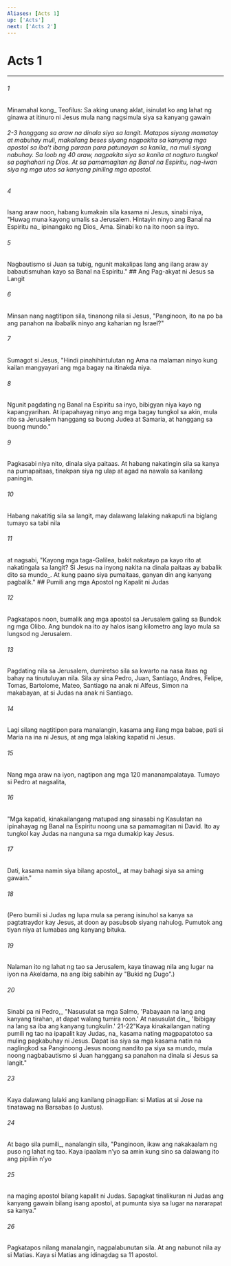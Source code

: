 ```yaml
---
Aliases: [Acts 1]
up: ['Acts']
next: ['Acts 2']
---
```

# Acts 1

***






















###### 1 










Minamahal kong_ Teofilus: Sa aking unang aklat, isinulat ko ang lahat ng ginawa at itinuro ni Jesus mula nang nagsimula siya sa kanyang gawain

###### 2-3 hanggang sa araw na dinala siya sa langit. Matapos siyang mamatay at mabuhay muli, makailang beses siyang nagpakita sa kanyang mga apostol sa ibaʼt ibang paraan para patunayan sa kanila_ na muli siyang nabuhay. Sa loob ng 40 araw, nagpakita siya sa kanila at nagturo tungkol sa paghahari ng Dios. At sa pamamagitan ng Banal na Espiritu, nag-iwan siya ng mga utos sa kanyang piniling mga apostol. 





















###### 4 










Isang araw noon, habang kumakain sila kasama ni Jesus, sinabi niya, "Huwag muna kayong umalis sa Jerusalem. Hintayin ninyo ang Banal na Espiritu na_ ipinangako ng Dios_ Ama. Sinabi ko na ito noon sa inyo. 





















###### 5 










Nagbautismo si Juan sa tubig, ngunit makalipas lang ang ilang araw ay babautismuhan kayo sa Banal na Espiritu." ## Ang Pag-akyat ni Jesus sa Langit 





















###### 6 










Minsan nang nagtitipon sila, tinanong nila si Jesus, "Panginoon, ito na po ba ang panahon na ibabalik ninyo ang kaharian ng Israel?" 





















###### 7 










Sumagot si Jesus, "Hindi pinahihintulutan ng Ama na malaman ninyo kung kailan mangyayari ang mga bagay na itinakda niya. 





















###### 8 










Ngunit pagdating ng Banal na Espiritu sa inyo, bibigyan niya kayo ng kapangyarihan. At ipapahayag ninyo ang mga bagay tungkol sa akin, mula rito sa Jerusalem hanggang sa buong Judea at Samaria, at hanggang sa buong mundo." 





















###### 9 










Pagkasabi niya nito, dinala siya paitaas. At habang nakatingin sila sa kanya na pumapaitaas, tinakpan siya ng ulap at agad na nawala sa kanilang paningin. 





















###### 10 










Habang nakatitig sila sa langit, may dalawang lalaking nakaputi na biglang tumayo sa tabi nila 





















###### 11 










at nagsabi, "Kayong mga taga-Galilea, bakit nakatayo pa kayo rito at nakatingala sa langit? Si Jesus na inyong nakita na dinala paitaas ay babalik dito sa mundo_. At kung paano siya pumaitaas, ganyan din ang kanyang pagbalik." ## Pumili ang mga Apostol ng Kapalit ni Judas 





















###### 12 










Pagkatapos noon, bumalik ang mga apostol sa Jerusalem galing sa Bundok ng mga Olibo. Ang bundok na ito ay halos isang kilometro ang layo mula sa lungsod ng Jerusalem. 





















###### 13 










Pagdating nila sa Jerusalem, dumiretso sila sa kwarto na nasa itaas ng bahay na tinutuluyan nila. Sila ay sina Pedro, Juan, Santiago, Andres, Felipe, Tomas, Bartolome, Mateo, Santiago na anak ni Alfeus, Simon na makabayan, at si Judas na anak ni Santiago. 





















###### 14 










Lagi silang nagtitipon para manalangin, kasama ang ilang mga babae, pati si Maria na ina ni Jesus, at ang mga lalaking kapatid ni Jesus. 





















###### 15 










Nang mga araw na iyon, nagtipon ang mga 120 mananampalataya. Tumayo si Pedro at nagsalita, 





















###### 16 










"Mga kapatid, kinakailangang matupad ang sinasabi ng Kasulatan na ipinahayag ng Banal na Espiritu noong una sa pamamagitan ni David. Ito ay tungkol kay Judas na nanguna sa mga dumakip kay Jesus. 





















###### 17 










Dati, kasama namin siya bilang apostol_, at may bahagi siya sa aming gawain." 





















###### 18 










(Pero bumili si Judas ng lupa mula sa perang isinuhol sa kanya sa pagtatraydor kay Jesus, at doon ay pasubsob siyang nahulog. Pumutok ang tiyan niya at lumabas ang kanyang bituka. 





















###### 19 










Nalaman ito ng lahat ng tao sa Jerusalem, kaya tinawag nila ang lugar na iyon na Akeldama, na ang ibig sabihin ay "Bukid ng Dugo".) 





















###### 20 










Sinabi pa ni Pedro,_ "Nasusulat sa mga Salmo, 'Pabayaan na lang ang kanyang tirahan, at dapat walang tumira roon.' At nasusulat din_, 'Ibibigay na lang sa iba ang kanyang tungkulin.' 21-22"Kaya kinakailangan nating pumili ng tao na ipapalit kay Judas, na_ kasama nating magpapatotoo sa muling pagkabuhay ni Jesus. Dapat isa siya sa mga kasama natin na naglingkod sa Panginoong Jesus noong nandito pa siya sa mundo, mula noong nagbabautismo si Juan hanggang sa panahon na dinala si Jesus sa langit." 





















###### 23 










Kaya dalawang lalaki ang kanilang pinagpilian: si Matias at si Jose na tinatawag na Barsabas (o Justus). 





















###### 24 










At bago sila pumili_, nanalangin sila, "Panginoon, ikaw ang nakakaalam ng puso ng lahat ng tao. Kaya ipaalam nʼyo sa amin kung sino sa dalawang ito ang pipiliin nʼyo 





















###### 25 










na maging apostol bilang kapalit ni Judas. Sapagkat tinalikuran ni Judas ang kanyang gawain bilang isang apostol, at pumunta siya sa lugar na nararapat sa kanya." 





















###### 26 










Pagkatapos nilang manalangin, nagpalabunutan sila. At ang nabunot nila ay si Matias. Kaya si Matias ang idinagdag sa 11 apostol.
